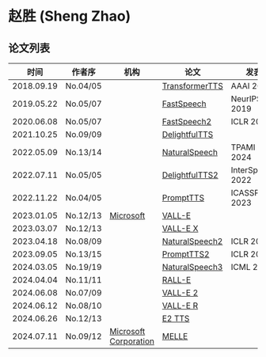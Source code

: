 # 赵胜 (Sheng Zhao)

## 论文列表

| 时间 | 作者序 | 机构 | 论文 | 发表 |
|:-:|:-:|---|---|---|
| 2018.09.19 | No.04/05 | | [TransformerTTS](../Models/TTS2_Acoustic/2018.09.19_TransformerTTS.md) | AAAI 2019 |
| 2019.05.22 | No.05/07 | | [FastSpeech](../Models/TTS2_Acoustic/2019.05.22_FastSpeech.md) | NeurIPS 2019
| 2020.06.08 | No.05/07 | | [FastSpeech2](../Models/TTS2_Acoustic/2020.06.08_FastSpeech2.md) | ICLR 2021
| 2021.10.25 | No.09/09 | | [DelightfulTTS](../Models/TTS2_Acoustic/2021.10.25_DelightfulTTS.md) | 
| 2022.05.09 | No.13/14 | | [NaturalSpeech](../Models/E2E/2022.05.09_NaturalSpeech.md) | TPAMI 2024 |
| 2022.07.11 | No.05/05 | | [DelightfulTTS2](../Models/TTS2_Acoustic/2022.07.11_DelightfulTTS2.md) | InterSpeech 2022 |
| 2022.11.22 | No.04/05 | | [PromptTTS](../Models/Prompt/2022.11.22_PromptTTS.md) | ICASSP 2023
| 2023.01.05 | No.12/13 | [Microsoft](../Institutions/USA-Microsoft.md) | [VALL-E](../Models/Speech_LLM/2023.01.05_VALL-E.md) |
| 2023.03.07 | No.12/13 | | [VALL-E X](../Models/Speech_LLM/2023.03.07_VALL-E_X.md) |
| 2023.04.18 | No.08/09 | | [NaturalSpeech2](../Models/Diffusion/2023.04.18_NaturalSpeech2.md) | ICLR 2024
| 2023.09.05 | No.13/15 | | [PromptTTS2](../Models/Prompt/2023.09.05_PromptTTS2.md) | ICLR 2024
| 2024.03.05 | No.19/19 | | [NaturalSpeech3](../Models/Diffusion/2024.03.05_NaturalSpeech3.md) | ICML 2024
| 2024.04.04 | No.11/11 | | [RALL-E](../Models/Speech_LLM/2024.04.04_RALL-E.md) |
| 2024.06.08 | No.07/09 | | [VALL-E 2](../Models/Speech_LLM/2024.06.08_VALL-E2.md) |
| 2024.06.12 | No.08/10 | | [VALL-E R](../Models/Speech_LLM/2024.06.12_VALL-E_R.md) |
| 2024.06.26 | No.12/13 | | [E2 TTS](../Models/Flow/2024.06.26_E2_TTS.md) |
| 2024.07.11 | No.09/12 | [Microsoft Corporation](../Institutions/USA-Microsoft.md) | [MELLE](../Models/Speech_LLM/2024.07.11_MELLE.md) |